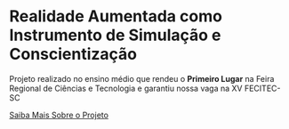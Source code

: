 # Realidade Aumentada como Instrumento de Simulação e Conscientização

Projeto realizado no ensino médio que rendeu o **Primeiro Lugar** na Feira Regional de Ciências e Tecnologia e garantiu nossa vaga na XV FECITEC-SC

[Saiba Mais Sobre o Projeto](http://www.feiradeciencias.sed.sc.gov.br/site/projetos/visualizar_trabalho/814)
